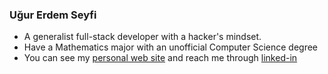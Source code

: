 ### Uğur Erdem Seyfi

- A generalist full-stack developer with a hacker's mindset.
- Have a Mathematics major with an unofficial Computer Science degree
- You can see my [personal web site](https://rugu.dev/) and reach me through [linked-in](https://www.linkedin.com/in/ugur-erdem-seyfi/)
